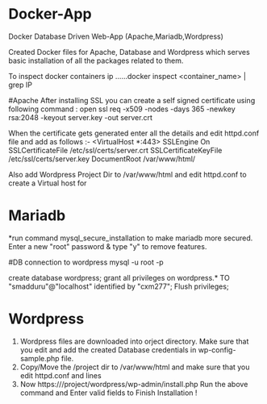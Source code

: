 # Docker-App
Docker Database Driven Web-App (Apache,Mariadb,Wordpress)

Created Docker files for Apache, Database and Wordpress which serves basic installation of all the packages related to them.

To inspect docker containers ip ......docker inspect <container_name> | grep IP

#Apache
After installing SSL you can create a self signed certificate using following command :
open ssl req -x509 -nodes -days 365 -newkey rsa:2048 -keyout server.key -out server.crt

When the certificate gets generated enter all the details and edit httpd.conf file and add as follows :-
<VirtualHost *:443>
SSLEngine On
SSLCertificateFile /etc/ssl/certs/server.crt
SSLCertificateKeyFile /etc/ssl/certs/server.key
DocumentRoot /var/www/html/
</VirtualHost>

Also add Wordpress Project Dir to /var/www/html and edit httpd.conf to create a Virtual host for 

# Mariadb
*run command mysql_secure_installation to make mariadb more secured. Enter a new "root" password & type "y" to remove features.

#DB connection to wordpress
mysql -u root -p

create database wordpress;  grant all privileges on wordpress.* TO "smadduru"@"localhost" identified by "cxm277";  Flush privileges;


# Wordpress
1) Wordpress files are downloaded into orject directory. Make sure that you edit and add the created Database credentials in wp-config-sample.php file.
2) Copy/Move the /project dir to /var/www/html and make sure that you edit httpd.conf <Directory> and <Document root> lines
3) Now https://<localhost>/project/wordpress/wp-admin/install.php 
Run the above command and Enter valid fields to Finish Installation !

